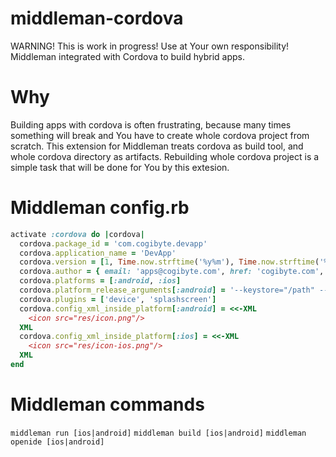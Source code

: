 # middleman-cordova
WARNING! This is work in progress! Use at Your own responsibility!
Middleman integrated with Cordova to build hybrid apps.

# Why
Building apps with cordova is often frustrating, because many times something will break and You have to create whole cordova project from scratch. This extension for Middleman treats cordova as build tool, and whole cordova directory as artifacts. Rebuilding whole cordova project is a simple task that will be done for You by this extesion.

# Middleman config.rb
```ruby
activate :cordova do |cordova|
  cordova.package_id = 'com.cogibyte.devapp'
  cordova.application_name = 'DevApp'
  cordova.version = [1, Time.now.strftime('%y%m'), Time.now.strftime('%d%H%M')].join('.')
  cordova.author = { email: 'apps@cogibyte.com', href: 'cogibyte.com', name: 'CogiByte' }
  cordova.platforms = [:android, :ios]
  cordova.platform_release_arguments[:android] = '--keystore="/path" --password=password --storePassword=password --alias=alias'
  cordova.plugins = ['device', 'splashscreen']
  cordova.config_xml_inside_platform[:android] = <<-XML
    <icon src="res/icon.png"/>
  XML
  cordova.config_xml_inside_platform[:ios] = <<-XML
    <icon src="res/icon-ios.png"/>
  XML
end
```

# Middleman commands
`middleman run [ios|android]`
`middleman build [ios|android]`
`middleman openide [ios|android]`